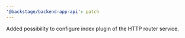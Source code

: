 ```yaml
---
'@backstage/backend-app-api': patch
---
```


Added possibility to configure index plugin of the HTTP router service.
